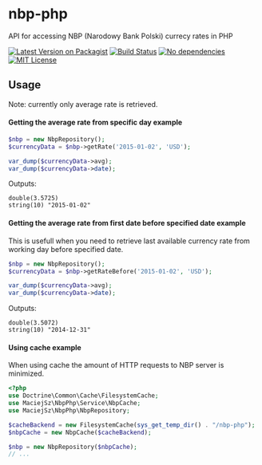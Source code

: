 # nbp-php

API for accessing NBP (Narodowy Bank Polski) currecy rates in PHP

[![Latest Version on Packagist][ico-version]][link-packagist]
[![Build Status][ico-travis]][link-travis]
[![No dependencies][ico-no-deps]][link-packagist]
[![MIT License][ico-license]][link-license]

## Usage
Note: currently only average rate is retrieved.
#### Getting the average rate from specific day example
```php
$nbp = new NbpRepository();
$currencyData = $nbp->getRate('2015-01-02', 'USD');

var_dump($currencyData->avg);
var_dump($currencyData->date);
```

Outputs:
```
double(3.5725)
string(10) "2015-01-02"
```

#### Getting the average rate from first date before specified date example
This is usefull when you need to retrieve last available currency rate from working day before specified date.
```php
$nbp = new NbpRepository();
$currencyData = $nbp->getRateBefore('2015-01-02', 'USD');

var_dump($currencyData->avg);
var_dump($currencyData->date);
```

Outputs:
```
double(3.5072)
string(10) "2014-12-31"
```
#### Using cache example

When using cache the amount of HTTP requests to NBP server is minimized.

```php
<?php
use Doctrine\Common\Cache\FilesystemCache;
use MaciejSz\NbpPhp\Service\NbpCache;
use MaciejSz\NbpPhp\NbpRepository;

$cacheBackend = new FilesystemCache(sys_get_temp_dir() . "/nbp-php");
$nbpCache = new NbpCache($cacheBackend);

$nbp = new NbpRepository($nbpCache);
// ...
```

[ico-version]:https://img.shields.io/packagist/v/maciej-sz/nbp-php.svg?style=plastic
[ico-travis]:https://img.shields.io/travis/maciej-sz/nbp-php/master.svg?style=plastic
[ico-no-deps]:https://img.shields.io/badge/dependencies-none-brightgreen.svg?style=plastic
[ico-license]:https://img.shields.io/badge/license-MIT-blue.svg?style=plastic

[link-packagist]:https://packagist.org/packages/maciej-sz/nbp-php
[link-travis]:https://travis-ci.org/maciej-sz/nbp-php
[link-license]:https://github.com/maciej-sz/nbp-php/blob/master/LICENSE
